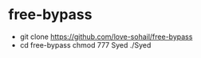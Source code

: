 # free-bypass

+ git clone https://github.com/love-sohail/free-bypass
+ cd free-bypass
chmod 777 Syed
./Syed
